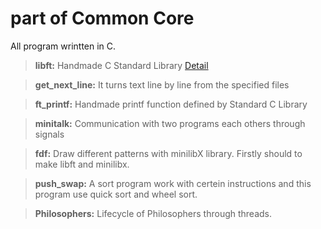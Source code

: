 # part of Common Core 

All program wrintten in C. 

  >**libft:** Handmade C Standard Library [Detail](https://github.com/caginagirdemir/common_core/blob/master/libft/README.md)
  
  >**get_next_line:** It turns text line by line from the specified files 
  
  >**ft_printf:** Handmade printf function defined by Standard C Library
  
  >**minitalk:** Communication with two programs each others through signals
  
  >**fdf:** Draw different patterns with minilibX library. Firstly should to make libft and minilibx.
  
  >**push_swap:** A sort program work with certein instructions and this program use quick sort and wheel sort.
  
  >**Philosophers:** Lifecycle of Philosophers through threads.
